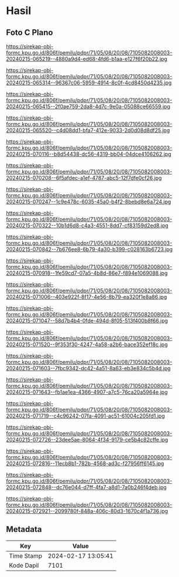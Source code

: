 # Hasil

## Foto C Plano

https://sirekap-obj-formc.kpu.go.id/806f/pemilu/pdpr/71/05/08/20/08/7105082008003-20240215-065219--4880a9d4-ed68-4fd6-b1aa-e127f6f20b22.jpg

https://sirekap-obj-formc.kpu.go.id/806f/pemilu/pdpr/71/05/08/20/08/7105082008003-20240215-065314--96367c06-5959-4914-8c0f-4cd8450d4235.jpg

https://sirekap-obj-formc.kpu.go.id/806f/pemilu/pdpr/71/05/08/20/08/7105082008003-20240215-065415--2f0ae759-2da8-4d7c-9e0a-05088ce66559.jpg

https://sirekap-obj-formc.kpu.go.id/806f/pemilu/pdpr/71/05/08/20/08/7105082008003-20240215-065520--c4d08dd1-bfa7-412e-9033-2d0d08d8df25.jpg

https://sirekap-obj-formc.kpu.go.id/806f/pemilu/pdpr/71/05/08/20/08/7105082008003-20240215-070116--b8d54438-dc56-4319-bb04-04dce4106262.jpg

https://sirekap-obj-formc.kpu.go.id/806f/pemilu/pdpr/71/05/08/20/08/7105082008003-20240215-070208--6f5afdec-a1ef-4787-abc5-12f7dfe0cf26.jpg

https://sirekap-obj-formc.kpu.go.id/806f/pemilu/pdpr/71/05/08/20/08/7105082008003-20240215-070247--1c9e478c-6035-45a0-b4f2-8bebd8e6a724.jpg

https://sirekap-obj-formc.kpu.go.id/806f/pemilu/pdpr/71/05/08/20/08/7105082008003-20240215-070322--10b1d6d8-c4a3-4551-8dd7-cf83159d2ed8.jpg

https://sirekap-obj-formc.kpu.go.id/806f/pemilu/pdpr/71/05/08/20/08/7105082008003-20240215-070842--7b676ee8-6b79-4a30-b399-c028163b6723.jpg

https://sirekap-obj-formc.kpu.go.id/806f/pemilu/pdpr/71/05/08/20/08/7105082008003-20240215-070918--1fe59cd7-07a5-4b8d-86e7-f894e1069088.jpg

https://sirekap-obj-formc.kpu.go.id/806f/pemilu/pdpr/71/05/08/20/08/7105082008003-20240215-071006--403e922f-8f17-4e56-8b79-ea320f1e8a86.jpg

https://sirekap-obj-formc.kpu.go.id/806f/pemilu/pdpr/71/05/08/20/08/7105082008003-20240215-071047--58d7b4b4-0fde-494d-8f05-513f400b8f66.jpg

https://sirekap-obj-formc.kpu.go.id/806f/pemilu/pdpr/71/05/08/20/08/7105082008003-20240215-071520--9f353f30-4247-4a58-a2b6-bace352ef18c.jpg

https://sirekap-obj-formc.kpu.go.id/806f/pemilu/pdpr/71/05/08/20/08/7105082008003-20240215-071603--7fbc9342-dc42-4a51-8a63-eb3e834c5b4d.jpg

https://sirekap-obj-formc.kpu.go.id/806f/pemilu/pdpr/71/05/08/20/08/7105082008003-20240215-071643--fb1ae1ea-4366-4907-a7c5-76ca20a5964e.jpg

https://sirekap-obj-formc.kpu.go.id/806f/pemilu/pdpr/71/05/08/20/08/7105082008003-20240215-071719--c4c96242-07fa-4091-ac51-61004c205fd1.jpg

https://sirekap-obj-formc.kpu.go.id/806f/pemilu/pdpr/71/05/08/20/08/7105082008003-20240215-072726--23dee5ae-8064-4f34-9179-ce5b4c82cffe.jpg

https://sirekap-obj-formc.kpu.go.id/806f/pemilu/pdpr/71/05/08/20/08/7105082008003-20240215-072816--11ecb8b1-782b-4568-ad3c-f27956ff6145.jpg

https://sirekap-obj-formc.kpu.go.id/806f/pemilu/pdpr/71/05/08/20/08/7105082008003-20240215-072848--dc76e044-d7ff-4fa7-a8d1-7a0b246f4deb.jpg

https://sirekap-obj-formc.kpu.go.id/806f/pemilu/pdpr/71/05/08/20/08/7105082008003-20240215-072921--2099780f-848a-406c-80d3-1670c4f1a736.jpg


## Metadata

| Key        | Value               |
| ---------- | ------------------- |
| Time Stamp | 2024-02-17 13:05:41 |
| Kode Dapil | 7101                |



